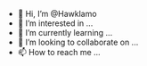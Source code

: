 - 👋 Hi, I’m @Hawklamo
- 👀 I’m interested in ...
- 🌱 I’m currently learning ...
- 💞️ I’m looking to collaborate on ...
- 📫 How to reach me ...

<!---
Hawklamo/Hawklamo is a ✨ special ✨ repository because its `README.md` (this file) appears on your GitHub profile.
You can click the Preview link to take a look at your changes.
--->
